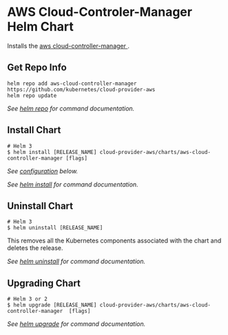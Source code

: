 # AWS Cloud-Controler-Manager Helm Chart

Installs the [aws cloud-controller-manager ](https://github.com/kubernetes/cloud-provider-aws).

## Get Repo Info

```console
helm repo add aws-cloud-controller-manager https://github.com/kubernetes/cloud-provider-aws
helm repo update
```

_See [helm repo](https://helm.sh/docs/helm/helm_repo/) for command documentation._

## Install Chart

```console
# Helm 3
$ helm install [RELEASE_NAME] cloud-provider-aws/charts/aws-cloud-controller-manager [flags]

```

_See [configuration](#configuration) below._

_See [helm install](https://helm.sh/docs/helm/helm_install/) for command documentation._

## Uninstall Chart

```console
# Helm 3
$ helm uninstall [RELEASE_NAME]

```

This removes all the Kubernetes components associated with the chart and deletes the release.

_See [helm uninstall](https://helm.sh/docs/helm/helm_uninstall/) for command documentation._

## Upgrading Chart

```console
# Helm 3 or 2
$ helm upgrade [RELEASE_NAME] cloud-provider-aws/charts/aws-cloud-controller-manager  [flags]
```

_See [helm upgrade](https://helm.sh/docs/helm/helm_upgrade/) for command documentation._

